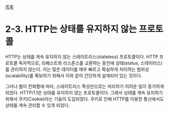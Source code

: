 [목록](https://github.com/JungInBaek/TIL/blob/main/README.md)

# 2-3. HTTP는 상태를 유지하지 않는 프로토콜
HTTP는 상태를 계속 유지하지 않는 스테이트리스(stateless) 프로토콜이다. HTTP 프로토콜 독자적으로, 리퀘스트와 리스폰스를 교환하는 동안에 상태(status, 스테이터스)를 관리하지 않는다. 이는 많은 데이터를 매우 빠르고 확실하게 처리하는 범위성(scalability)를 확보하기 위해서 이와 같이 간단하게 설계되어 있는 것이다.

그러나 웹이 진화함에 따라, 스테이트리스 특성만으로는 처리하기 어려운 일이 증가하게 되었다.
HTTP/1.1은 상태를 유지하지 않는 프로토콜이다. 그래서 상태를 계속 유지하기 위해서 쿠키(Cookie)라는 기술이 도입되었다. 쿠키로 인해 HTTP를 이용한 통신에서도 상태를 계속 관리할 수 있게 되었다.